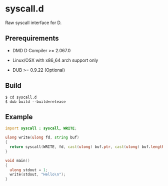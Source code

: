 # syscall.d

Raw syscall interface for D.

## Prerequirements

* DMD D Compiler >= 2.067.0

* Linux/OSX with x86_64 arch support only

* DUB >= 0.9.22 (Optional)

## Build

```
$ cd syscall.d
$ dub build --build=release
```

## Example

```d
import syscall : syscall, WRITE;

ulong write(ulong fd, string buf)
{
  return syscall(WRITE, fd, cast(ulong) buf.ptr, cast(ulong) buf.length);
}

void main()
{
  ulong stdout = 1;
  write(stdout, "Hello\n");
}
```
